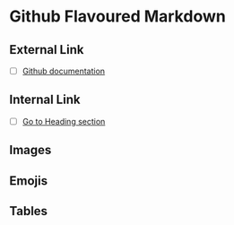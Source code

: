 # Github Flavoured Markdown
## External Link
- [ ] [Github documentation](https://help.github.com/en)
## Internal Link
- [ ] [Go to  Heading section](#Github-Flavoured-Markdown)
## Images
## Emojis
## Tables
